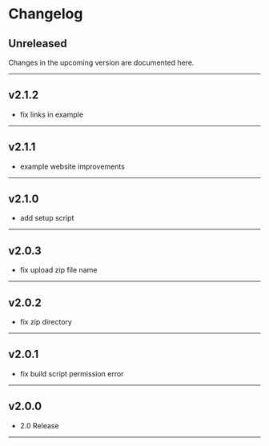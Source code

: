 # Changelog

## Unreleased
Changes in the upcoming version are documented here.

---

## v2.1.2

- fix links in example

---

## v2.1.1

- example website improvements

---

## v2.1.0

- add setup script

---

## v2.0.3

- fix upload zip file name

---

## v2.0.2

- fix zip directory

---

## v2.0.1

- fix build script permission error

---

## v2.0.0

- 2.0 Release

---
